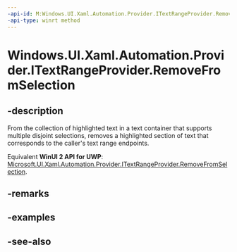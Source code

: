 ```yaml
---
-api-id: M:Windows.UI.Xaml.Automation.Provider.ITextRangeProvider.RemoveFromSelection
-api-type: winrt method
---
```


<!-- Method syntax
public void RemoveFromSelection()
-->

# Windows.UI.Xaml.Automation.Provider.ITextRangeProvider.RemoveFromSelection

## -description
From the collection of highlighted text in a text container that supports multiple disjoint selections, removes a highlighted section of text that corresponds to the caller's text range endpoints.

Equivalent **WinUI 2 API for UWP**: [Microsoft.UI.Xaml.Automation.Provider.ITextRangeProvider.RemoveFromSelection](/windows/winui/api/microsoft.ui.xaml.automation.provider.itextrangeprovider.removefromselection).

## -remarks

## -examples

## -see-also
